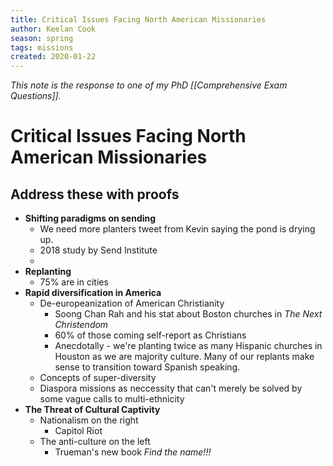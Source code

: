 ```yaml
---
title: Critical Issues Facing North American Missionaries
author: Keelan Cook
season: spring
tags: missions
created: 2020-01-22
---
```

*This note is the response to one of my PhD [[Comprehensive Exam Questions]].*


# Critical Issues Facing North American Missionaries

## Address these with proofs
* **Shifting paradigms on sending**
  * We need more planters tweet from Kevin saying the pond is drying up.
  * 2018 study by Send Institute
  * 
* **Replanting**
  * 75% are in cities
* **Rapid diversification in America**
  * De-europeanization of American Christianity
    * Soong Chan Rah and his stat about Boston churches in *The Next Christendom*
    * 60% of those coming self-report as Christians
    * Anecdotally - we're planting twice as many Hispanic churches in Houston as we are majority culture. Many of our replants make sense to transition toward Spanish speaking.
  * Concepts of super-diversity
  * Diaspora missions as neccessity that can't merely be solved by some vague calls to multi-ethnicity
* **The Threat of Cultural Captivity**
  * Nationalism on the right
    * Capitol Riot
  * The anti-culture on the left
    * Trueman's new book *Find the name!!!*

